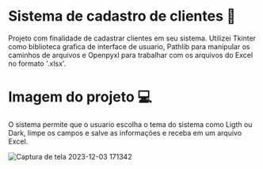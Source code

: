# Sistema de cadastro de clientes 🚀
Projeto com finalidade de cadastrar clientes em seu sistema. Utilizei Tkinter como biblioteca grafica de interface de usuario, Pathlib para manipular os caminhos de arquivos e Openpyxl para trabalhar com os arquivos do Excel no formato '.xlsx'.

# Imagem do projeto 💻
O sistema permite que o usuario escolha o tema do sistema como Ligth ou Dark, limpe os campos e salve as informações e receba em um arquivo Excel.




![Captura de tela 2023-12-03 171342](https://github.com/matheusoliveira67/Sistema_de_Clientes/assets/84286981/7ed3c2a2-22d2-4224-ac89-59b0e8cf4292)
